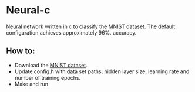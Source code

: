 # Neural-c
Neural network written in c to classify the MNIST dataset. The default configuration achieves approximately 96%. accuracy.

## How to:
* Download the [MNIST dataset](http://yann.lecun.com/exdb/mnist/).
* Update config.h with data set paths, hidden layer size, learning rate and number of training epochs.
* Make and run

